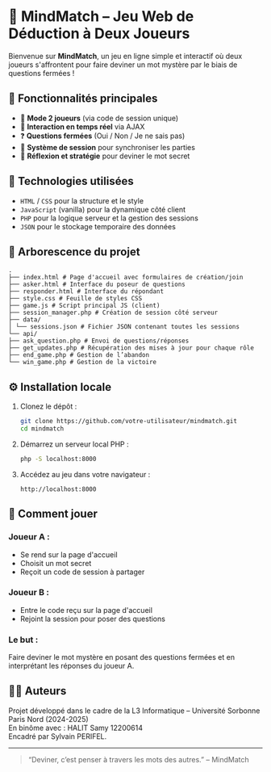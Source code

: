 # 🎯 MindMatch – Jeu Web de Déduction à Deux Joueurs

Bienvenue sur **MindMatch**, un jeu en ligne simple et interactif où deux joueurs s'affrontent pour faire deviner un mot mystère par le biais de questions fermées !

## 🚀 Fonctionnalités principales

- 👤 **Mode 2 joueurs** (via code de session unique)
- 💬 **Interaction en temps réel** via AJAX
- ❓ **Questions fermées** (Oui / Non / Je ne sais pas)
- 🔐 **Système de session** pour synchroniser les parties
- 🧠 **Réflexion et stratégie** pour deviner le mot secret

## 🧱 Technologies utilisées

- `HTML` / `CSS` pour la structure et le style
- `JavaScript` (vanilla) pour la dynamique côté client
- `PHP` pour la logique serveur et la gestion des sessions
- `JSON` pour le stockage temporaire des données

## 📂 Arborescence du projet

```
.
├── index.html # Page d'accueil avec formulaires de création/join
├── asker.html # Interface du poseur de questions
├── responder.html # Interface du répondant
├── style.css # Feuille de styles CSS
├── game.js # Script principal JS (client)
├── session_manager.php # Création de session côté serveur
├── data/
│ └── sessions.json # Fichier JSON contenant toutes les sessions
└── api/
├── ask_question.php # Envoi de questions/réponses
├── get_updates.php # Récupération des mises à jour pour chaque rôle
├── end_game.php # Gestion de l’abandon
└── win_game.php # Gestion de la victoire
```

## ⚙️ Installation locale

1. Clonez le dépôt :
   ```bash
   git clone https://github.com/votre-utilisateur/mindmatch.git
   cd mindmatch
   ```

2. Démarrez un serveur local PHP :
   ```bash
   php -S localhost:8000
   ```

3. Accédez au jeu dans votre navigateur :
   ```
   http://localhost:8000
   ```

## 🧪 Comment jouer

### Joueur A :
- Se rend sur la page d'accueil
- Choisit un mot secret
- Reçoit un code de session à partager

### Joueur B :
- Entre le code reçu sur la page d'accueil
- Rejoint la session pour poser des questions

### Le but :
Faire deviner le mot mystère en posant des questions fermées et en interprétant les réponses du joueur A.

## 👨‍💻 Auteurs

Projet développé dans le cadre de la L3 Informatique – Université Sorbonne Paris Nord (2024-2025)  
En binôme avec : HALIT Samy 12200614  
Encadré par Sylvain PERIFEL.

---

> “Deviner, c’est penser à travers les mots des autres.” – MindMatch
